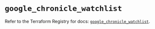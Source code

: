 # `google_chronicle_watchlist`

Refer to the Terraform Registry for docs: [`google_chronicle_watchlist`](https://registry.terraform.io/providers/hashicorp/google/6.43.0/docs/resources/chronicle_watchlist).
